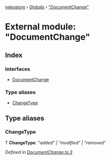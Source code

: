 [nekostore](../README.md) › [Globals](../globals.md) › ["DocumentChange"](_documentchange_.md)

# External module: "DocumentChange"

## Index

### Interfaces

* [DocumentChange](../interfaces/_documentchange_.documentchange.md)

### Type aliases

* [ChangeType](_documentchange_.md#changetype)

## Type aliases

###  ChangeType

Ƭ **ChangeType**: *"added" | "modified" | "removed"*

*Defined in [DocumentChange.ts:3](https://github.com/esnya/nekostore/blob/f2443c4/src/DocumentChange.ts#L3)*
